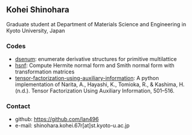 ## Kohei Shinohara
Graduate student at Department of Materials Science and Engineering in Kyoto University, Japan

### Codes
- [dsenum](https://github.com/lan496/dsenum): enumerate derivative structures for primitive multilattice
- [hsnf](https://github.com/lan496/hsnf): Compute Hermite normal form and Smith normal form with transformation matrices
- [tensor-factorization-using-auxiliary-information](https://github.com/lan496/tensor-factorization-using-auxiliary-information): A python implementation of Narita, A., Hayashi, K., Tomioka, R., & Kashima, H. (n.d.). Tensor Factorization Using Auxiliary Information, 501–516.

### Contact
- github: <https://github.com/lan496>
- e-mail: shinohara.kohei.67r[at]st.kyoto-u.ac.jp
